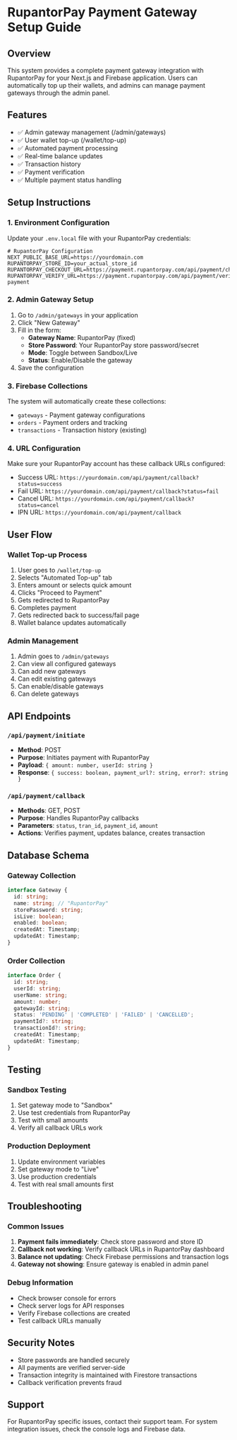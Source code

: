 # RupantorPay Payment Gateway Setup Guide

## Overview
This system provides a complete payment gateway integration with RupantorPay for your Next.js and Firebase application. Users can automatically top up their wallets, and admins can manage payment gateways through the admin panel.

## Features
- ✅ Admin gateway management (/admin/gateways)
- ✅ User wallet top-up (/wallet/top-up)
- ✅ Automated payment processing
- ✅ Real-time balance updates
- ✅ Transaction history
- ✅ Payment verification
- ✅ Multiple payment status handling

## Setup Instructions

### 1. Environment Configuration
Update your `.env.local` file with your RupantorPay credentials:

```env
# RupantorPay Configuration
NEXT_PUBLIC_BASE_URL=https://yourdomain.com
RUPANTORPAY_STORE_ID=your_actual_store_id
RUPANTORPAY_CHECKOUT_URL=https://payment.rupantorpay.com/api/payment/checkout
RUPANTORPAY_VERIFY_URL=https://payment.rupantorpay.com/api/payment/verify-payment
```

### 2. Admin Gateway Setup
1. Go to `/admin/gateways` in your application
2. Click "New Gateway"
3. Fill in the form:
   - **Gateway Name**: RupantorPay (fixed)
   - **Store Password**: Your RupantorPay store password/secret
   - **Mode**: Toggle between Sandbox/Live
   - **Status**: Enable/Disable the gateway
4. Save the configuration

### 3. Firebase Collections
The system will automatically create these collections:
- `gateways` - Payment gateway configurations
- `orders` - Payment orders and tracking
- `transactions` - Transaction history (existing)

### 4. URL Configuration
Make sure your RupantorPay account has these callback URLs configured:
- Success URL: `https://yourdomain.com/api/payment/callback?status=success`
- Fail URL: `https://yourdomain.com/api/payment/callback?status=fail`
- Cancel URL: `https://yourdomain.com/api/payment/callback?status=cancel`
- IPN URL: `https://yourdomain.com/api/payment/callback`

## User Flow

### Wallet Top-up Process
1. User goes to `/wallet/top-up`
2. Selects "Automated Top-up" tab
3. Enters amount or selects quick amount
4. Clicks "Proceed to Payment"
5. Gets redirected to RupantorPay
6. Completes payment
7. Gets redirected back to success/fail page
8. Wallet balance updates automatically

### Admin Management
1. Admin goes to `/admin/gateways`
2. Can view all configured gateways
3. Can add new gateways
4. Can edit existing gateways
5. Can enable/disable gateways
6. Can delete gateways

## API Endpoints

### `/api/payment/initiate`
- **Method**: POST
- **Purpose**: Initiates payment with RupantorPay
- **Payload**: `{ amount: number, userId: string }`
- **Response**: `{ success: boolean, payment_url?: string, error?: string }`

### `/api/payment/callback`
- **Methods**: GET, POST
- **Purpose**: Handles RupantorPay callbacks
- **Parameters**: `status`, `tran_id`, `payment_id`, `amount`
- **Actions**: Verifies payment, updates balance, creates transaction

## Database Schema

### Gateway Collection
```typescript
interface Gateway {
  id: string;
  name: string; // "RupantorPay"
  storePassword: string;
  isLive: boolean;
  enabled: boolean;
  createdAt: Timestamp;
  updatedAt: Timestamp;
}
```

### Order Collection
```typescript
interface Order {
  id: string;
  userId: string;
  userName: string;
  amount: number;
  gatewayId: string;
  status: 'PENDING' | 'COMPLETED' | 'FAILED' | 'CANCELLED';
  paymentId?: string;
  transactionId?: string;
  createdAt: Timestamp;
  updatedAt: Timestamp;
}
```

## Testing

### Sandbox Testing
1. Set gateway mode to "Sandbox"
2. Use test credentials from RupantorPay
3. Test with small amounts
4. Verify all callback URLs work

### Production Deployment
1. Update environment variables
2. Set gateway mode to "Live"
3. Use production credentials
4. Test with real small amounts first

## Troubleshooting

### Common Issues
1. **Payment fails immediately**: Check store password and store ID
2. **Callback not working**: Verify callback URLs in RupantorPay dashboard
3. **Balance not updating**: Check Firebase permissions and transaction logs
4. **Gateway not showing**: Ensure gateway is enabled in admin panel

### Debug Information
- Check browser console for errors
- Check server logs for API responses
- Verify Firebase collections are created
- Test callback URLs manually

## Security Notes
- Store passwords are handled securely
- All payments are verified server-side
- Transaction integrity is maintained with Firestore transactions
- Callback verification prevents fraud

## Support
For RupantorPay specific issues, contact their support team.
For system integration issues, check the console logs and Firebase data.